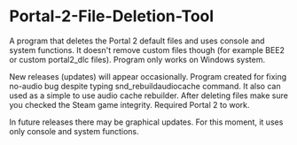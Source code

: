 # Portal-2-File-Deletion-Tool
A program that deletes the Portal 2 default files and uses console and system functions. It doesn't remove custom files though (for example BEE2 or custom portal2_dlc files). Program only works on Windows system.

New releases (updates) will appear occasionally.
Program created for fixing no-audio bug despite typing snd_rebuildaudiocache command. It also can used as a simple to use audio cache rebuilder. After deleting files make sure you checked the Steam game integrity. Required Portal 2 to work. 

In future releases there may be graphical updates. For this moment, it uses only console and system functions.
